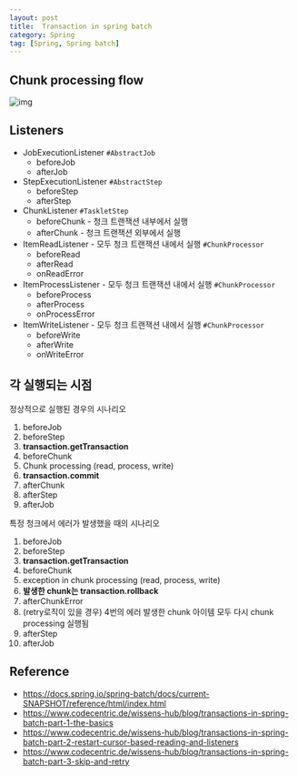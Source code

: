 ```yaml
---
layout: post
title:  Transaction in spring batch
category: Spring
tag: [Spring, Spring batch]
---
```

## Chunk processing flow
![img](https://www.codecentric.de/_next/image?url=https%3A%2F%2Fmedia.graphassets.com%2Foutput%3Dformat%3Awebp%2F2dOPPFENSg65r7ZfsEo3&w=1920&q=75)

## Listeners
- JobExecutionListener  `#AbstractJob`
  - beforeJob
  - afterJob
- StepExecutionListener `#AbstractStep`
  - beforeStep
  - afterStep
- ChunkListener `#TaskletStep`
  - beforeChunk - 청크 트랜잭션 내부에서 실행
  - afterChunk - 청크 트랜잭션 외부에서 실행
- ItemReadListener -  모두 청크 트랜잭션 내에서 실행 `#ChunkProcessor`
  - beforeRead
  - afterRead
  - onReadError
- ItemProcessListener - 모두 청크 트랜잭션 내에서 실행 `#ChunkProcessor`
  - beforeProcess
  - afterProcess
  - onProcessError
- ItemWriteListener - 모두 청크 트랜잭션 내에서 실행 `#ChunkProcessor`
  - beforeWrite 
  - afterWrite
  - onWriteError



## 각 실행되는 시점

정상적으로 실행된 경우의 시나리오

1. beforeJob
2. beforeStep
3. **transaction.getTransaction** 
4. beforeChunk
5. Chunk processing (read, process, write)
6. **transaction.commit**
7. afterChunk
8. afterStep
9. afterJob



특정 청크에서 에러가 발생했을 때의 시나리오

1. beforeJob
2. beforeStep
3. **transaction.getTransaction** 
4. beforeChunk
5. exception in chunk processing (read, process, write)
6. **발생한 chunk는 transaction.rollback**
7. afterChunkError
8. (retry로직이 있을 경우) 4번의 에러 발생한 chunk 아이템 모두 다시 chunk processing 실행됨
9. afterStep
10. afterJob


## Reference
* https://docs.spring.io/spring-batch/docs/current-SNAPSHOT/reference/html/index.html
* https://www.codecentric.de/wissens-hub/blog/transactions-in-spring-batch-part-1-the-basics
* https://www.codecentric.de/wissens-hub/blog/transactions-in-spring-batch-part-2-restart-cursor-based-reading-and-listeners
* https://www.codecentric.de/wissens-hub/blog/transactions-in-spring-batch-part-3-skip-and-retry
